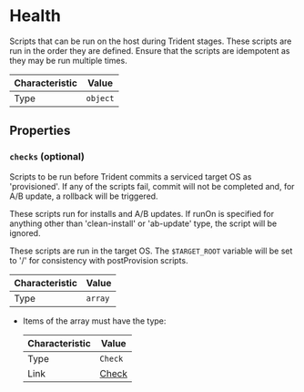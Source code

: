 <!-- THIS FILE IS AUTOMATICALLY GENERATED BY DOCBUILDER, DO NOT EDIT MANUALLY! -->

# Health

Scripts that can be run on the host during Trident stages. These scripts are run in the order they are defined. Ensure that the scripts are idempotent as they may be run multiple times.

| Characteristic | Value    |
| -------------- | -------- |
| Type           | `object` |

## Properties

### `checks` (optional)

Scripts to be run before Trident commits a serviced target OS as 'provisioned'.  If any of the scripts fail, commit will not be completed and, for A/B update, a rollback will be triggered.

These scripts run for installs and A/B updates. If runOn is specified for anything other than 'clean-install' or 'ab-update' type, the script will be ignored.

These scripts are run in the target OS. The `$TARGET_ROOT` variable will be set to '/' for consistency with postProvision scripts.

| Characteristic | Value   |
| -------------- | ------- |
| Type           | `array` |

- Items of the array must have the type:

   | Characteristic | Value               |
   | -------------- | ------------------- |
   | Type           | `Check`             |
   | Link           | [Check](./Check.md) |

